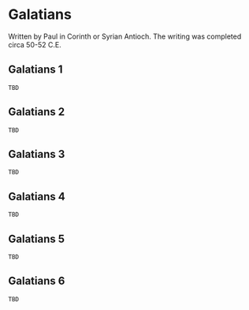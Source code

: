 # Galatians

Written by Paul in Corinth or Syrian Antioch. The writing was completed circa 50-52 C.E.

## Galatians 1

```
TBD
```


## Galatians 2

```
TBD
```


## Galatians 3

```
TBD
```


## Galatians 4

```
TBD
```


## Galatians 5

```
TBD
```


## Galatians 6

```
TBD
```


